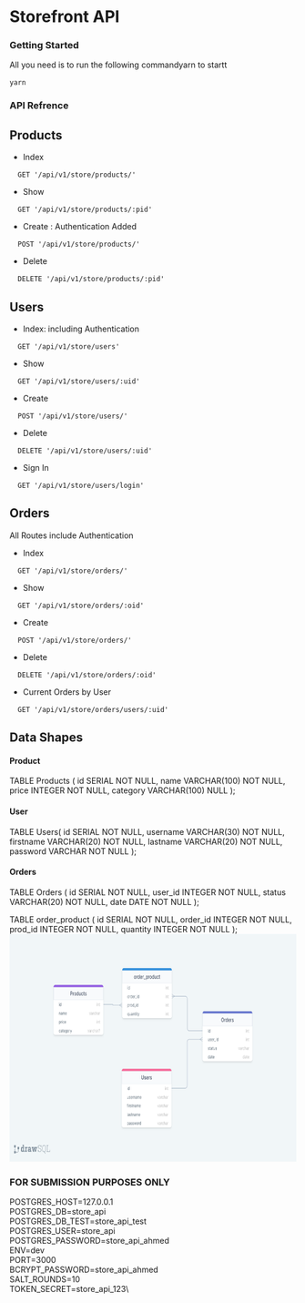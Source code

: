 # Storefront API
### Getting Started
All you need is to run the following commandyarn to startt 
```shell
yarn
```

### API Refrence 
## Products

- Index

```http
  GET '/api/v1/store/products/'
```

- Show

```http
  GET '/api/v1/store/products/:pid'
```

- Create : Authentication Added

```http
  POST '/api/v1/store/products/'
```

- Delete

```http
  DELETE '/api/v1/store/products/:pid'
```

## Users

- Index: including Authentication

```http
  GET '/api/v1/store/users'
```

- Show

```http
  GET '/api/v1/store/users/:uid'
```

- Create

```http
  POST '/api/v1/store/users/'
```

- Delete

```http
  DELETE '/api/v1/store/users/:uid'
```

- Sign In

```http
  GET '/api/v1/store/users/login'
```

## Orders

All Routes include Authentication

- Index

```http
  GET '/api/v1/store/orders/'
```

- Show

```http
  GET '/api/v1/store/orders/:oid'
```

- Create

```http
  POST '/api/v1/store/orders/'
```

- Delete

```http
  DELETE '/api/v1/store/orders/:oid'
```

- Current Orders by User

```http
  GET '/api/v1/store/orders/users/:uid'
```

## Data Shapes

#### Product

TABLE Products
(
id SERIAL NOT NULL, name VARCHAR(100) NOT NULL, price INTEGER NOT NULL, category VARCHAR(100) NULL
);

#### User

TABLE Users(
id SERIAL NOT NULL, username VARCHAR(30) NOT NULL, firstname VARCHAR(20) NOT NULL, lastname VARCHAR(20) NOT NULL,
password VARCHAR NOT NULL
);
#### Orders

TABLE Orders
(
id SERIAL NOT NULL, user_id INTEGER NOT NULL, status VARCHAR(20) NOT NULL, date DATE NOT NULL
);

TABLE order_product
(
id SERIAL NOT NULL, order_id INTEGER NOT NULL, prod_id INTEGER NOT NULL, quantity INTEGER NOT NULL
);
<img height="400" src="./imgs/schema.png"/>

### FOR SUBMISSION PURPOSES ONLY
POSTGRES_HOST=127.0.0.1\
POSTGRES_DB=store_api\
POSTGRES_DB_TEST=store_api_test\
POSTGRES_USER=store_api\
POSTGRES_PASSWORD=store_api_ahmed\
ENV=dev\
PORT=3000\
BCRYPT_PASSWORD=store_api_ahmed\
SALT_ROUNDS=10\
TOKEN_SECRET=store_api_123\
